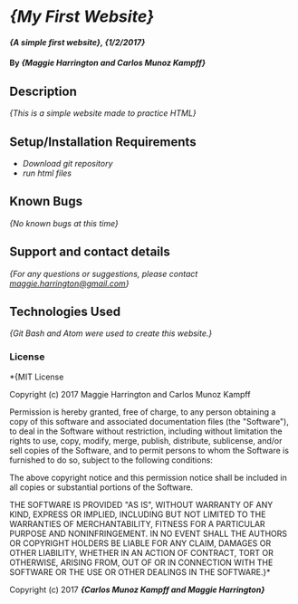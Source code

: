 # _{My First Website}_

#### _{A simple first website}, {1/2/2017}_

#### By _**{Maggie Harrington and Carlos Munoz Kampff}**_

## Description

_{This is a simple website made to practice HTML}_

## Setup/Installation Requirements

* _Download git repository_
* _run html files_


## Known Bugs

_{No known bugs at this time}_

## Support and contact details

_{For any questions or suggestions, please contact maggie.harrington@gmail.com}_

## Technologies Used

_{Git Bash and Atom were used to create this website.}_

### License

*{MIT License

Copyright (c) 2017 Maggie Harrington and Carlos Munoz Kampff

Permission is hereby granted, free of charge, to any person obtaining a copy of this software and associated documentation files (the "Software"), to deal in the Software without restriction, including without limitation the rights to use, copy, modify, merge, publish, distribute, sublicense, and/or sell copies of the Software, and to permit persons to whom the Software is furnished to do so, subject to the following conditions:

The above copyright notice and this permission notice shall be included in all copies or substantial portions of the Software.

THE SOFTWARE IS PROVIDED "AS IS", WITHOUT WARRANTY OF ANY KIND, EXPRESS OR IMPLIED, INCLUDING BUT NOT LIMITED TO THE WARRANTIES OF MERCHANTABILITY, FITNESS FOR A PARTICULAR PURPOSE AND NONINFRINGEMENT. IN NO EVENT SHALL THE AUTHORS OR COPYRIGHT HOLDERS BE LIABLE FOR ANY CLAIM, DAMAGES OR OTHER LIABILITY, WHETHER IN AN ACTION OF CONTRACT, TORT OR OTHERWISE, ARISING FROM, OUT OF OR IN CONNECTION WITH THE SOFTWARE OR THE USE OR OTHER DEALINGS IN THE SOFTWARE.}*

Copyright (c) 2017 **_{Carlos Munoz Kampff and Maggie Harrington}_**
